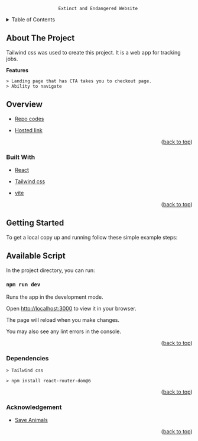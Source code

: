 <div id="top"></div>
<div align="center">
    

    Extinct and Endangered Website 
</div>
<!-- TABLE OF CONTENTS -->
<details>
  <summary>Table of Contents</summary>
  <ol>
    <li>
      <a href="#about-the-project">About The Project</a>
        <ul>
            <li><a href="#overview">Overview</a></li>
            <li><a href="#built-with">Built With</a></li>
            <li><a href="#getting-started">Getting Started</a></li>
            <li><a href="#available-script">Available Script</a></li>
            <li><a href="#dependencies">Dependencies</a></li>
            <li><a href="#acknowledgement">Acknowledgement</a></li>
        </ul>
    </li>      
  </ol>
</details>

## About The Project

Tailwind css was used to create this project. It is a web app for tracking jobs.

**Features**


```
> Landing page that has CTA takes you to checkout page.
> Ability to navigate

```

## Overview

* [Repo codes](https://github.com/ijayhub/animal-awareness-website)

* [Hosted link](https://animal-awareness.netlify.app)


<p align="right">(<a href="#top">back to top</a>)</p>

### Built With

* [React](https://reactjs.org/)

* [Tailwind css](https://tailwindcss.com/)

* [vite](https://vitejs.dev/guide/#scaffolding-your-first-vite-project)



<p align="right">(<a href="#top">back to top</a>)</p>

## Getting Started


To get a local copy up and running follow these simple example steps:
## Available Script

In the project directory, you can run:

 ### `npm run dev`

Runs the app in the development mode.

Open [http://localhost:3000](http://localhost:3000) to view it in your browser.

The page will reload when you make changes.

You may also see any lint errors in the console.

<p align="right">(<a href="#top">back to top</a>)</p>

### Dependencies

```
> Tailwind css

> npm install react-router-dom@6 
```
<p align="right">(<a href="#top">back to top</a>)</p>

### Acknowledgement

* [Save Animals](https://saveanimalsfacingextinction.org/)
<p align="right">(<a href="#top">back to top</a>)</p>
